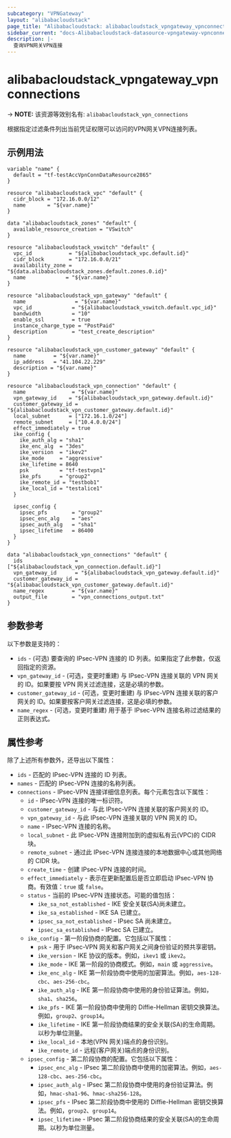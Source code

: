 ```yaml
---
subcategory: "VPNGateway"
layout: "alibabacloudstack"
page_title: "Alibabacloudstack: alibabacloudstack_vpngateway_vpnconnections"
sidebar_current: "docs-Alibabacloudstack-datasource-vpngateway-vpnconnections"
description: |- 
  查询VPN网关VPN连接
---
```


# alibabacloudstack_vpngateway_vpnconnections
-> **NOTE:** 该资源等效别名有: `alibabacloudstack_vpn_connections`

根据指定过滤条件列出当前凭证权限可以访问的VPN网关VPN连接列表。

## 示例用法

```hcl
variable "name" {
  default = "tf-testAccVpnConnDataResource2865"
}

resource "alibabacloudstack_vpc" "default" {
  cidr_block = "172.16.0.0/12"
  name       = "${var.name}"
}

data "alibabacloudstack_zones" "default" {
  available_resource_creation = "VSwitch"
}

resource "alibabacloudstack_vswitch" "default" {
  vpc_id            = "${alibabacloudstack_vpc.default.id}"
  cidr_block        = "172.16.0.0/21"
  availability_zone = "${data.alibabacloudstack_zones.default.zones.0.id}"
  name             = "${var.name}"
}

resource "alibabacloudstack_vpn_gateway" "default" {
  name                = "${var.name}"
  vpc_id             = "${alibabacloudstack_vswitch.default.vpc_id}"
  bandwidth          = "10"
  enable_ssl         = true
  instance_charge_type = "PostPaid"
  description        = "test_create_description"
}

resource "alibabacloudstack_vpn_customer_gateway" "default" {
  name         = "${var.name}"
  ip_address   = "41.104.22.229"
  description = "${var.name}"
}

resource "alibabacloudstack_vpn_connection" "default" {
  name               = "${var.name}"
  vpn_gateway_id    = "${alibabacloudstack_vpn_gateway.default.id}"
  customer_gateway_id = "${alibabacloudstack_vpn_customer_gateway.default.id}"
  local_subnet      = ["172.16.1.0/24"]
  remote_subnet     = ["10.4.0.0/24"]
  effect_immediately = true
  ike_config {
    ike_auth_alg = "sha1"
    ike_enc_alg  = "3des"
    ike_version  = "ikev2"
    ike_mode     = "aggressive"
    ike_lifetime = 8640
    psk          = "tf-testvpn1"
    ike_pfs      = "group2"
    ike_remote_id = "testbob1"
    ike_local_id = "testalice1"
  }
  
  ipsec_config {
    ipsec_pfs        = "group2"
    ipsec_enc_alg    = "aes"
    ipsec_auth_alg   = "sha1"
    ipsec_lifetime   = 86400
  }
}

data "alibabacloudstack_vpn_connections" "default" {
  ids                 = ["${alibabacloudstack_vpn_connection.default.id}"]
  vpn_gateway_id      = "${alibabacloudstack_vpn_gateway.default.id}"
  customer_gateway_id = "${alibabacloudstack_vpn_customer_gateway.default.id}"
  name_regex         = "${var.name}"
  output_file        = "vpn_connections_output.txt"
}
```

## 参数参考

以下参数是支持的：

* `ids` - (可选) 要查询的 IPsec-VPN 连接的 ID 列表。如果指定了此参数，仅返回指定的资源。
* `vpn_gateway_id` - (可选，变更时重建) 与 IPsec-VPN 连接关联的 VPN 网关的 ID。如果要按 VPN 网关过滤连接，这是必填的参数。
* `customer_gateway_id` - (可选，变更时重建) 与 IPsec-VPN 连接关联的客户网关的 ID。如果要按客户网关过滤连接，这是必填的参数。
* `name_regex` - (可选，变更时重建) 用于基于 IPsec-VPN 连接名称过滤结果的正则表达式。

## 属性参考

除了上述所有参数外，还导出以下属性：

* `ids` - 匹配的 IPsec-VPN 连接的 ID 列表。
* `names` - 匹配的 IPsec-VPN 连接的名称列表。
* `connections` - IPsec-VPN 连接详细信息列表。每个元素包含以下属性：
  * `id` - IPsec-VPN 连接的唯一标识符。
  * `customer_gateway_id` - 与此 IPsec-VPN 连接关联的客户网关的 ID。
  * `vpn_gateway_id` - 与此 IPsec-VPN 连接关联的 VPN 网关的 ID。
  * `name` - IPsec-VPN 连接的名称。
  * `local_subnet` - 此 IPsec-VPN 连接附加到的虚拟私有云(VPC)的 CIDR 块。
  * `remote_subnet` - 通过此 IPsec-VPN 连接连接的本地数据中心或其他网络的 CIDR 块。
  * `create_time` - 创建 IPsec-VPN 连接的时间。
  * `effect_immediately` - 表示在更新配置后是否立即启动 IPsec-VPN 协商。有效值：`true` 或 `false`。
  * `status` - 当前的 IPsec-VPN 连接状态。可能的值包括：
    * `ike_sa_not_established` - IKE 安全关联(SA)尚未建立。
    * `ike_sa_established` - IKE SA 已建立。
    * `ipsec_sa_not_established` - IPsec SA 尚未建立。
    * `ipsec_sa_established` - IPsec SA 已建立。
  * `ike_config` - 第一阶段协商的配置。它包括以下属性：
    * `psk` - 用于 IPsec-VPN 网关和客户网关之间身份验证的预共享密钥。
    * `ike_version` - IKE 协议的版本。例如，`ikev1` 或 `ikev2`。
    * `ike_mode` - IKE 第一阶段的协商模式。例如，`main` 或 `aggressive`。
    * `ike_enc_alg` - IKE 第一阶段协商中使用的加密算法。例如，`aes-128-cbc`、`aes-256-cbc`。
    * `ike_auth_alg` - IKE 第一阶段协商中使用的身份验证算法。例如，`sha1`、`sha256`。
    * `ike_pfs` - IKE 第一阶段协商中使用的 Diffie-Hellman 密钥交换算法。例如，`group2`、`group14`。
    * `ike_lifetime` - IKE 第一阶段协商结果的安全关联(SA)的生命周期。以秒为单位测量。
    * `ike_local_id` - 本地(VPN 网关)端点的身份识别。
    * `ike_remote_id` - 远程(客户网关)端点的身份识别。
  * `ipsec_config` - 第二阶段协商的配置。它包括以下属性：
    * `ipsec_enc_alg` - IPsec 第二阶段协商中使用的加密算法。例如，`aes-128-cbc`、`aes-256-cbc`。
    * `ipsec_auth_alg` - IPsec 第二阶段协商中使用的身份验证算法。例如，`hmac-sha1-96`、`hmac-sha256-128`。
    * `ipsec_pfs` - IPsec 第二阶段协商中使用的 Diffie-Hellman 密钥交换算法。例如，`group2`、`group14`。
    * `ipsec_lifetime` - IPsec 第二阶段协商结果的安全关联(SA)的生命周期。以秒为单位测量。